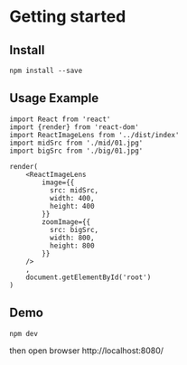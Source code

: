# Getting started
## Install

```
npm install --save 
```
## Usage Example

```
import React from 'react'
import {render} from 'react-dom'
import ReactImageLens from '../dist/index'
import midSrc from './mid/01.jpg'
import bigSrc from './big/01.jpg'

render(
    <ReactImageLens
        image={{
          src: midSrc,
          width: 400,
          height: 400
        }}
        zoomImage={{
          src: bigSrc,
          width: 800,
          height: 800
        }}
    />
    ,
    document.getElementById('root')
) 
```

## Demo
```
npm dev
```

then open browser http://localhost:8080/